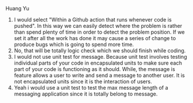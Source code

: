 
Huang Yu
1) I would select "Within a Github action that runs whenever code is pushed". In this way we can easily detect where the problem is rather than spend plenty of time in order to detect the problem position. If we set it after all the work has done it may cause a series of change to produce bugs which is going to spend more time. 
2) No, that will be totally logic check which we should finish while coding.
3) I would not use unit test for message. Because unit test involves testing individual parts of your code in encapsulated units to make sure each part of your code is functioning as it should. While, the message is feature allows a user to write and send a message to another user. It is not encapsulated units since it is the interaction of users.
4) Yeah i would use a unit test to test the max message length of a messaging application since it is totally belong to message.

